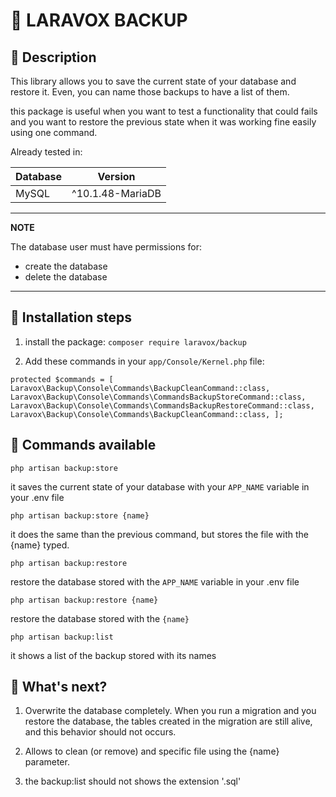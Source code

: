 # 🙉 LARAVOX BACKUP 

## 🙌 Description 

This library allows you to save the current state of your database and restore it. Even, you can name those backups to have a list of them.

this package is useful when you want to test a functionality that could fails and you want to restore the previous state when it was working fine easily using one command.

Already tested in:

Database | Version 
---------- | --------
MySQL    | ^10.1.48-MariaDB

---
**NOTE**

The database user must have permissions for:
* create the database
* delete the database

---

## 🙌 Installation steps

1. install the package: `composer require laravox/backup`

2. Add these commands in your `app/Console/Kernel.php` file:

`
protected $commands = [
        Laravox\Backup\Console\Commands\BackupCleanCommand::class,
        Laravox\Backup\Console\Commands\CommandsBackupStoreCommand::class,
        Laravox\Backup\Console\Commands\CommandsBackupRestoreCommand::class,
        Laravox\Backup\Console\Commands\BackupCleanCommand::class,
    ];
`

## 🙌 Commands available

`php artisan backup:store`

it saves the current state of your database with your `APP_NAME` variable in your .env file

`php artisan backup:store {name}`

it does the same than the previous command, but stores the file with the {name} typed.

`php artisan backup:restore`

restore the database stored with the `APP_NAME` variable in your .env file

`php artisan backup:restore {name}`

restore the database stored with the `{name}`

`php artisan backup:list`

it shows a list of the backup stored with its names


## 🙌 What's next?

1. Overwrite the database completely. When you run a migration and you restore the database, the tables created in the migration are still alive, and this behavior should not occurs.

1. Allows to clean (or remove) and specific file using the {name} parameter.

1. the backup:list should not shows the extension '.sql'
